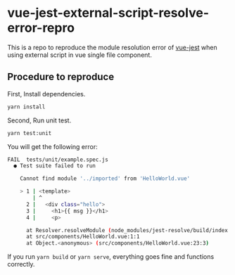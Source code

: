 # vue-jest-external-script-resolve-error-repro

This is a repo to reproduce the module resolution error of [vue-jest](https://github.com/vuejs/vue-jest) when using external script in vue single file component.

## Procedure to reproduce

First, Install dependencies.

```bash
yarn install
```

Second, Run unit test.

```bash
yarn test:unit
```

You will get the following error:

```bash
FAIL  tests/unit/example.spec.js
  ● Test suite failed to run

    Cannot find module '../imported' from 'HelloWorld.vue'

    > 1 | <template>
        | ^
      2 |   <div class="hello">
      3 |     <h1>{{ msg }}</h1>
      4 |     <p>

      at Resolver.resolveModule (node_modules/jest-resolve/build/index.js:221:17)
      at src/components/HelloWorld.vue:1:1
      at Object.<anonymous> (src/components/HelloWorld.vue:23:3)
```

If you run `yarn build` or `yarn serve`, everything goes fine and functions correctly.
